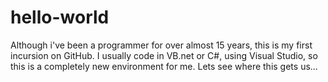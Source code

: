 # hello-world
Although i've been a programmer for over almost 15 years, this is my first incursion on GitHub.
I usually code in VB.net or C#, using Visual Studio, so this is a completely new environment for me.
Lets see where this gets us...
